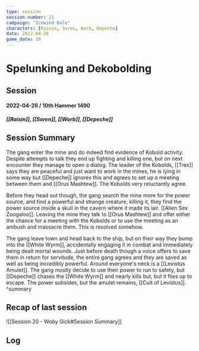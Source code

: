 ```yaml
---
type: session
session-number: 21
campaign: "Icewind Dale"
characters: [Raisin, Soren, Worb, Depeche]
date: 2022-04-26
game_date: 10
---
```


# Spelunking and Dekobolding
## Session 
#### 2022-04-26 / 10th Hammer 1490
##### [[Raisin]], [[Soren]], [[Worb]], [[Depeche]]

## Session Summary
The gang enter the mine and do indeed find evidence of Kobold activity. Despite attempts to talk they end up fighting and killing one, but on next encounter they manage to open a dialog. The leader of the Kobolds, [[Trex]] says they are peaceful and just want to work in the mines, he is lying in some way but [[Depeche]] ignores this and agrees to set up a meeting between them and [[Orus Mashtew]]. The Kobolds very reluctantly agree.

Before they head out though, the gang search the mine more for the power source, and find a powerful and strange creature, killing it, they find the power source inside a skull in the cavern where it made its lair. [[Alien Sex Zoogaloo]].
Leaving the mine they talk to [[Orus Mashtew]] and offer either the chance for a meeting with the Kobolds or to use the meeting as an ambush and massacre them. This is resolved somehow.

The gang leave town and head back to the ship, but on their way they bump into the [[White Wyrm]], accidentally engaging it in combat and immediately being dealt mortal wounds. Just before death though a voice offers to save them in return for servitude, the entire gang agrees and they are saved as well as being incredibly powerful. Around everyone's neck is a [[Levistus Amulet]]. The gang mostly decide to use their power to run to safety, but [[Depeche]] chases the [[White Wyrm]] and nearly kills but, but it flies up to escape. The power subsides, but the amulet remains, [[Cult of Levistus]].
^summary

## Recap of last session
![[Session 20 - Woby Gick#Session Summary]]

## Log


